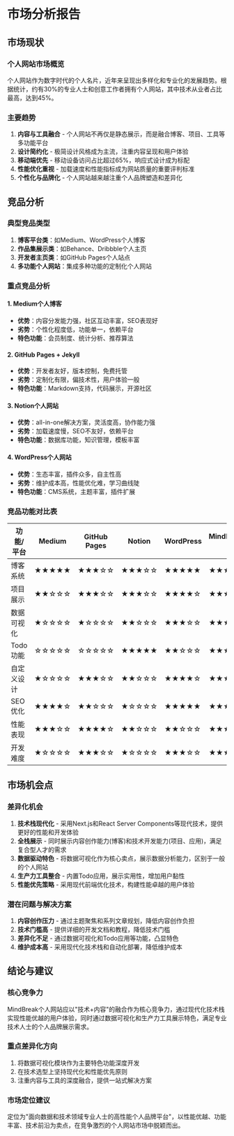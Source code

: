 # 市场分析报告

## 市场现状

### 个人网站市场概览
个人网站作为数字时代的个人名片，近年来呈现出多样化和专业化的发展趋势。根据统计，约有30%的专业人士和创意工作者拥有个人网站，其中技术从业者占比最高，达到45%。

### 主要趋势
1. **内容与工具融合** - 个人网站不再仅是静态展示，而是融合博客、项目、工具等多功能平台
2. **设计简约化** - 极简设计风格成为主流，注重内容呈现和用户体验
3. **移动端优先** - 移动设备访问占比超过65%，响应式设计成为标配
4. **性能优化重视** - 加载速度和性能指标成为网站质量的重要评判标准
5. **个性化与品牌化** - 个人网站越来越注重个人品牌塑造和差异化

## 竞品分析

### 典型竞品类型
1. **博客平台类**：如Medium、WordPress个人博客
2. **作品集展示类**：如Behance、Dribbble个人主页
3. **开发者主页类**：如GitHub Pages个人站点
4. **多功能个人网站**：集成多种功能的定制化个人网站

### 重点竞品分析

#### 1. Medium个人博客
- **优势**：内容分发能力强，社区互动丰富，SEO表现好
- **劣势**：个性化程度低，功能单一，依赖平台
- **特色功能**：会员制度、统计分析、推荐算法

#### 2. GitHub Pages + Jekyll
- **优势**：开发者友好，版本控制，免费托管
- **劣势**：定制化有限，偏技术性，用户体验一般
- **特色功能**：Markdown支持，代码展示，开源社区

#### 3. Notion个人网站
- **优势**：all-in-one解决方案，灵活度高，协作能力强
- **劣势**：加载速度慢，SEO不友好，依赖平台
- **特色功能**：数据库功能，知识管理，模板丰富

#### 4. WordPress个人网站
- **优势**：生态丰富，插件众多，自主性高
- **劣势**：维护成本高，性能优化难，学习曲线陡
- **特色功能**：CMS系统，主题丰富，插件扩展

### 竞品功能对比表

| 功能/平台 | Medium | GitHub Pages | Notion | WordPress | MindBreak(规划) |
|----------|--------|--------------|--------|-----------|-----------------|
| 博客系统 | ★★★★★ | ★★★☆☆ | ★★★☆☆ | ★★★★★ | ★★★★☆ |
| 项目展示 | ★★☆☆☆ | ★★★☆☆ | ★★★☆☆ | ★★★★☆ | ★★★★★ |
| 数据可视化 | ★☆☆☆☆ | ★☆☆☆☆ | ★★☆☆☆ | ★★★☆☆ | ★★★★★ |
| Todo功能 | ☆☆☆☆☆ | ☆☆☆☆☆ | ★★★★★ | ★★☆☆☆ | ★★★★☆ |
| 自定义设计 | ★☆☆☆☆ | ★★★☆☆ | ★★☆☆☆ | ★★★★☆ | ★★★★★ |
| SEO优化 | ★★★★☆ | ★★☆☆☆ | ★☆☆☆☆ | ★★★★★ | ★★★★☆ |
| 性能表现 | ★★★☆☆ | ★★★★☆ | ★★☆☆☆ | ★★☆☆☆ | ★★★★★ |
| 开发难度 | ★☆☆☆☆ | ★★★☆☆ | ★☆☆☆☆ | ★★★☆☆ | ★★★★☆ |

## 市场机会点

### 差异化机会
1. **技术栈现代化** - 采用Next.js和React Server Components等现代技术，提供更好的性能和开发体验
2. **全栈展示** - 同时展示内容创作能力(博客)和技术开发能力(项目、应用)，满足复合型人才的需求
3. **数据驱动特色** - 将数据可视化作为核心卖点，展示数据分析能力，区别于一般的个人网站
4. **生产力工具整合** - 内置Todo应用，展示实用性，增加用户黏性
5. **性能优先策略** - 采用现代前端优化技术，构建性能卓越的用户体验

### 潜在问题与解决方案
1. **内容创作压力** - 通过主题聚焦和系列文章规划，降低内容创作负担
2. **技术门槛高** - 提供详细的开发文档和教程，降低技术门槛
3. **差异化不足** - 通过数据可视化和Todo应用等功能，凸显特色
4. **维护成本高** - 采用现代化技术栈和自动化部署，降低维护成本

## 结论与建议

### 核心竞争力
MindBreak个人网站应以"技术+内容"的融合作为核心竞争力，通过现代化技术栈实现性能优越的用户体验，同时通过数据可视化和生产力工具展示特色，满足专业技术人士的个人品牌展示需求。

### 重点差异化方向
1. 将数据可视化模块作为主要特色功能深度开发
2. 在技术选型上坚持现代化和性能优先原则
3. 注重内容与工具的深度融合，提供一站式解决方案

### 市场定位建议
定位为"面向数据和技术领域专业人士的高性能个人品牌平台"，以性能优越、功能丰富、技术前沿为卖点，在竞争激烈的个人网站市场中脱颖而出。 